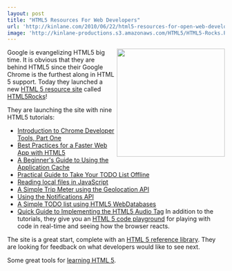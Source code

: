 ```yaml
---
layout: post
title: "HTML5 Resources For Web Developers"
url: 'http://kinlane.com/2010/06/22/html5-resources-for-open-web-developers/'
image: 'http://kinlane-productions.s3.amazonaws.com/HTML5/HTML5-Rocks.PNG'
---
```


<img class="c1" title="HTML5 Rocks" src="http://kinlane-productions.s3.amazonaws.com/HTML5/HTML5-Rocks.PNG" alt="" width="250" align="right" />Google is evangelizing HTML5 big time. It is obvious that they are behind HTML5 since their Google Chrome is the furthest along in HTML 5 support. Today they launched a new [HTML 5 resource site][1] called [HTML5Rocks][2]!

They are launching the site with nine HTML5 tutorials:

  * [Introduction to Chrome Developer Tools, Part One][3]
  * [Best Practices for a Faster Web App with HTML5][4]
  * [A Beginner's Guide to Using the Application Cache][5]
  * [Practical Guide to Take Your TODO List Offline][6]
  * [Reading local files in JavaScript][7]
  * [A Simple Trip Meter using the Geolocation API][8]
  * [Using the Notifications API][9]
  * [A Simple TODO list using HTML5 WebDatabases][10]
  * [Quick Guide to Implementing the HTML5 Audio Tag][11]
In addition to the tutorials, they give you an [HTML 5 code playground][12] for playing with code in real-time and seeing how the browser reacts.

The site is a great start, complete with an [HTML 5 reference library][13]. They are looking for feedback on what developers would like to see next.

Some great tools for [learning HTML 5][14].

   [1]: http://blog.chromium.org/2010/06/html5-rocks-resource-for-open-web.html
   [2]: http://www.html5rocks.com/
   [3]: http://www.html5rocks.com/tutorials/developertools/part1/
   [4]: http://www.html5rocks.com/tutorials/speed/quick/
   [5]: http://www.html5rocks.com/tutorials/appcache/beginner/
   [6]: http://www.html5rocks.com/tutorials/offline/takingappoffline/
   [7]: http://www.html5rocks.com/tutorials/file/dndfiles/
   [8]: http://www.html5rocks.com/tutorials/geolocation/trip_meter/
   [9]: http://www.html5rocks.com/tutorials/notifications/quick/
   [10]: http://www.html5rocks.com/tutorials/webdatabase/todo/
   [11]: http://www.html5rocks.com/tutorials/audio/quick/
   [12]: http://playground.html5rocks.com/
   [13]: http://www.html5rocks.com/resources.html
   [14]: http://www.kinlane.com/category/html-5/

